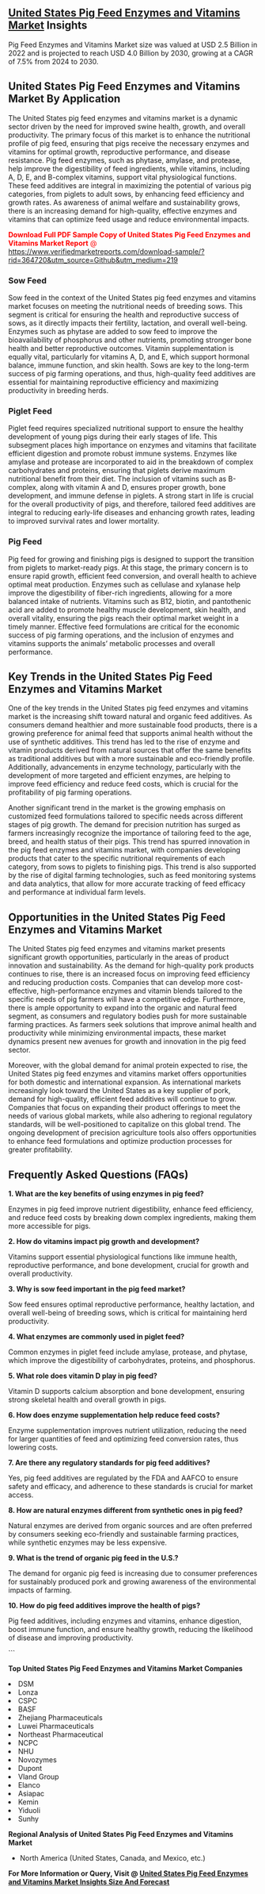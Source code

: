 <h2><a href="https://www.verifiedmarketreports.com/download-sample/?rid=364720&amp;utm_source=Github&amp;utm_medium=219" target="_blank">United States Pig Feed Enzymes and Vitamins Market</a> Insights</h2><p>Pig Feed Enzymes and Vitamins Market size was valued at USD 2.5 Billion in 2022 and is projected to reach USD 4.0 Billion by 2030, growing at a CAGR of 7.5% from 2024 to 2030.</p><p> <h2>United States Pig Feed Enzymes and Vitamins Market By Application</h2> <p>The United States pig feed enzymes and vitamins market is a dynamic sector driven by the need for improved swine health, growth, and overall productivity. The primary focus of this market is to enhance the nutritional profile of pig feed, ensuring that pigs receive the necessary enzymes and vitamins for optimal growth, reproductive performance, and disease resistance. Pig feed enzymes, such as phytase, amylase, and protease, help improve the digestibility of feed ingredients, while vitamins, including A, D, E, and B-complex vitamins, support vital physiological functions. These feed additives are integral in maximizing the potential of various pig categories, from piglets to adult sows, by enhancing feed efficiency and growth rates. As awareness of animal welfare and sustainability grows, there is an increasing demand for high-quality, effective enzymes and vitamins that can optimize feed usage and reduce environmental impacts. <p><span class=""><span style="color: #ff0000;"><strong>Download Full PDF Sample Copy of United States Pig Feed Enzymes and Vitamins Market Report</strong> @ </span><a href="https://www.verifiedmarketreports.com/download-sample/?rid=364720&amp;utm_source=Github&amp;utm_medium=219" target="_blank">https://www.verifiedmarketreports.com/download-sample/?rid=364720&amp;utm_source=Github&amp;utm_medium=219</a></span></p></p> <h3>Sow Feed</h3> <p>Sow feed in the context of the United States pig feed enzymes and vitamins market focuses on meeting the nutritional needs of breeding sows. This segment is critical for ensuring the health and reproductive success of sows, as it directly impacts their fertility, lactation, and overall well-being. Enzymes such as phytase are added to sow feed to improve the bioavailability of phosphorus and other nutrients, promoting stronger bone health and better reproductive outcomes. Vitamin supplementation is equally vital, particularly for vitamins A, D, and E, which support hormonal balance, immune function, and skin health. Sows are key to the long-term success of pig farming operations, and thus, high-quality feed additives are essential for maintaining reproductive efficiency and maximizing productivity in breeding herds. <h3>Piglet Feed</h3> <p>Piglet feed requires specialized nutritional support to ensure the healthy development of young pigs during their early stages of life. This subsegment places high importance on enzymes and vitamins that facilitate efficient digestion and promote robust immune systems. Enzymes like amylase and protease are incorporated to aid in the breakdown of complex carbohydrates and proteins, ensuring that piglets derive maximum nutritional benefit from their diet. The inclusion of vitamins such as B-complex, along with vitamin A and D, ensures proper growth, bone development, and immune defense in piglets. A strong start in life is crucial for the overall productivity of pigs, and therefore, tailored feed additives are integral to reducing early-life diseases and enhancing growth rates, leading to improved survival rates and lower mortality. <h3>Pig Feed</h3> <p>Pig feed for growing and finishing pigs is designed to support the transition from piglets to market-ready pigs. At this stage, the primary concern is to ensure rapid growth, efficient feed conversion, and overall health to achieve optimal meat production. Enzymes such as cellulase and xylanase help improve the digestibility of fiber-rich ingredients, allowing for a more balanced intake of nutrients. Vitamins such as B12, biotin, and pantothenic acid are added to promote healthy muscle development, skin health, and overall vitality, ensuring the pigs reach their optimal market weight in a timely manner. Effective feed formulations are critical for the economic success of pig farming operations, and the inclusion of enzymes and vitamins supports the animals’ metabolic processes and overall performance. <h2>Key Trends in the United States Pig Feed Enzymes and Vitamins Market</h2> <p>One of the key trends in the United States pig feed enzymes and vitamins market is the increasing shift toward natural and organic feed additives. As consumers demand healthier and more sustainable food products, there is a growing preference for animal feed that supports animal health without the use of synthetic additives. This trend has led to the rise of enzyme and vitamin products derived from natural sources that offer the same benefits as traditional additives but with a more sustainable and eco-friendly profile. Additionally, advancements in enzyme technology, particularly with the development of more targeted and efficient enzymes, are helping to improve feed efficiency and reduce feed costs, which is crucial for the profitability of pig farming operations. <p>Another significant trend in the market is the growing emphasis on customized feed formulations tailored to specific needs across different stages of pig growth. The demand for precision nutrition has surged as farmers increasingly recognize the importance of tailoring feed to the age, breed, and health status of their pigs. This trend has spurred innovation in the pig feed enzymes and vitamins market, with companies developing products that cater to the specific nutritional requirements of each category, from sows to piglets to finishing pigs. This trend is also supported by the rise of digital farming technologies, such as feed monitoring systems and data analytics, that allow for more accurate tracking of feed efficacy and performance at individual farm levels. <h2>Opportunities in the United States Pig Feed Enzymes and Vitamins Market</h2> <p>The United States pig feed enzymes and vitamins market presents significant growth opportunities, particularly in the areas of product innovation and sustainability. As the demand for high-quality pork products continues to rise, there is an increased focus on improving feed efficiency and reducing production costs. Companies that can develop more cost-effective, high-performance enzymes and vitamin blends tailored to the specific needs of pig farmers will have a competitive edge. Furthermore, there is ample opportunity to expand into the organic and natural feed segment, as consumers and regulatory bodies push for more sustainable farming practices. As farmers seek solutions that improve animal health and productivity while minimizing environmental impacts, these market dynamics present new avenues for growth and innovation in the pig feed sector. <p>Moreover, with the global demand for animal protein expected to rise, the United States pig feed enzymes and vitamins market offers opportunities for both domestic and international expansion. As international markets increasingly look toward the United States as a key supplier of pork, demand for high-quality, efficient feed additives will continue to grow. Companies that focus on expanding their product offerings to meet the needs of various global markets, while also adhering to regional regulatory standards, will be well-positioned to capitalize on this global trend. The ongoing development of precision agriculture tools also offers opportunities to enhance feed formulations and optimize production processes for greater profitability. <h2>Frequently Asked Questions (FAQs)</h2> <p><b>1. What are the key benefits of using enzymes in pig feed?</b></p> <p>Enzymes in pig feed improve nutrient digestibility, enhance feed efficiency, and reduce feed costs by breaking down complex ingredients, making them more accessible for pigs.</p> <p><b>2. How do vitamins impact pig growth and development?</b></p> <p>Vitamins support essential physiological functions like immune health, reproductive performance, and bone development, crucial for growth and overall productivity.</p> <p><b>3. Why is sow feed important in the pig feed market?</b></p> <p>Sow feed ensures optimal reproductive performance, healthy lactation, and overall well-being of breeding sows, which is critical for maintaining herd productivity.</p> <p><b>4. What enzymes are commonly used in piglet feed?</b></p> <p>Common enzymes in piglet feed include amylase, protease, and phytase, which improve the digestibility of carbohydrates, proteins, and phosphorus.</p> <p><b>5. What role does vitamin D play in pig feed?</b></p> <p>Vitamin D supports calcium absorption and bone development, ensuring strong skeletal health and overall growth in pigs.</p> <p><b>6. How does enzyme supplementation help reduce feed costs?</b></p> <p>Enzyme supplementation improves nutrient utilization, reducing the need for larger quantities of feed and optimizing feed conversion rates, thus lowering costs.</p> <p><b>7. Are there any regulatory standards for pig feed additives?</b></p> <p>Yes, pig feed additives are regulated by the FDA and AAFCO to ensure safety and efficacy, and adherence to these standards is crucial for market access.</p> <p><b>8. How are natural enzymes different from synthetic ones in pig feed?</b> <p>Natural enzymes are derived from organic sources and are often preferred by consumers seeking eco-friendly and sustainable farming practices, while synthetic enzymes may be less expensive.</p> <p><b>9. What is the trend of organic pig feed in the U.S.?</b></p> <p>The demand for organic pig feed is increasing due to consumer preferences for sustainably produced pork and growing awareness of the environmental impacts of farming.</p> <p><b>10. How do pig feed additives improve the health of pigs?</b></p> <p>Pig feed additives, including enzymes and vitamins, enhance digestion, boost immune function, and ensure healthy growth, reducing the likelihood of disease and improving productivity.</p> ```</p><p><strong>Top United States Pig Feed Enzymes and Vitamins Market Companies</strong></p><div data-test-id=""><p><li>DSM</li><li> Lonza</li><li> CSPC</li><li> BASF</li><li> Zhejiang Pharmaceuticals</li><li> Luwei Pharmaceuticals</li><li> Northeast Pharmaceutical</li><li> NCPC</li><li> NHU</li><li> Novozymes</li><li> Dupont</li><li> Vland Group</li><li> Elanco</li><li> Asiapac</li><li> Kemin</li><li> Yiduoli</li><li> Sunhy</li></p><div><strong>Regional Analysis of&nbsp;United States Pig Feed Enzymes and Vitamins Market</strong></div><ul><li dir="ltr"><p dir="ltr">North America&nbsp;(United States, Canada, and Mexico, etc.)</p></li></ul><p><strong>For More Information or Query, Visit @&nbsp;</strong><strong><a href="https://www.verifiedmarketreports.com/product/pig-feed-enzymes-and-vitamins-market/?utm_source=Github&amp;utm_medium=219" target="_blank">United States Pig Feed Enzymes and Vitamins Market Insights Size And Forecast</a></strong></p></div>
